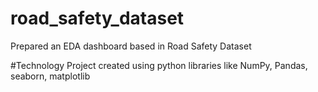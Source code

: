 # road_safety_dataset
 Prepared an EDA dashboard based in Road Safety Dataset
 
#Technology
 Project created using python libraries like NumPy, Pandas, seaborn, matplotlib
